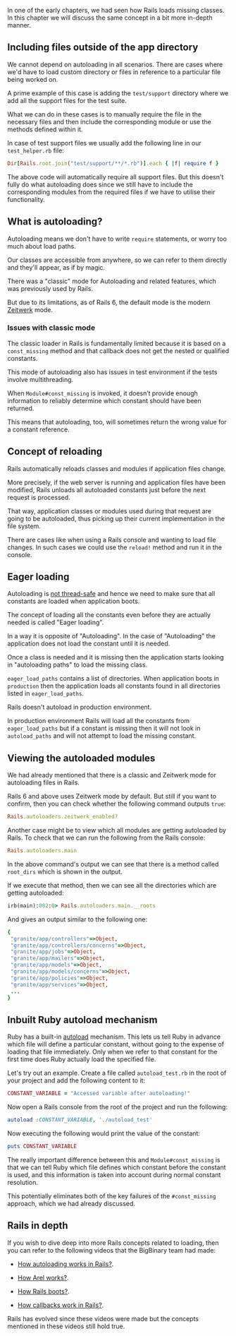 In one of the early chapters, we had seen how Rails loads missing classes. In
this chapter we will discuss the same concept in a bit more in-depth manner.

## Including files outside of the app directory

We cannot depend on autoloading in all scenarios. There are cases where we'd
have to load custom directory or files in reference to a particular file being
worked on.

A prime example of this case is adding the `test/support` directory where we add
all the support files for the test suite.

What we can do in these cases is to manually require the file in the necessary
files and then include the corresponding module or use the methods defined
within it.

In case of test support files we usually add the following line in our
`test_helper.rb` file:

```ruby
Dir[Rails.root.join("test/support/**/*.rb")].each { |f| require f }
```

The above code will automatically require all support files. But this doesn't
fully do what autoloading does since we still have to include the corresponding
modules from the required files if we have to utilise their functionality.

## What is autoloading?

Autoloading means we don't have to write `require` statements, or worry too much
about load paths.

Our classes are accessible from anywhere, so we can refer to them directly and
they'll appear, as if by magic.

There was a "classic" mode for Autoloading and related features, which was
previously used by Rails.

But due to its limitations, as of Rails 6, the default mode is the modern
[Zeitwerk](https://github.com/fxn/zeitwerk) mode.

### Issues with classic mode

The classic loader in Rails is fundamentally limited because it is based on a
`const_missing` method and that callback does not get the nested or qualified
constants.

This mode of autoloading also has issues in test environment if the tests
involve multithreading.

When `Module#const_missing` is invoked, it doesn’t provide enough information to
reliably determine which constant should have been returned.

This means that autoloading, too, will sometimes return the wrong value for a
constant reference.

## Concept of reloading

Rails automatically reloads classes and modules if application files change.

More precisely, if the web server is running and application files have been
modified, Rails unloads all autoloaded constants just before the next request is
processed.

That way, application classes or modules used during that request are going to
be autoloaded, thus picking up their current implementation in the file system.

There are cases like when using a Rails console and wanting to load file
changes. In such cases we could use the `reload!` method and run it in the
console.

## Eager loading

Autoloading is [not thread-safe](https://github.com/rails/rails/issues/13142)
and hence we need to make sure that all constants are loaded when application
boots.

The concept of loading all the constants even before they are actually needed is
called "Eager loading".

In a way it is opposite of "Autoloading". In the case of "Autoloading" the
application does not load the constant until it is needed.

Once a class is needed and it is missing then the application starts looking in
"autoloading paths" to load the missing class.

`eager_load_paths` contains a list of directories. When application boots in
`production` then the application loads all constants found in all directories
listed in `eager_load_paths`.

Rails doesn't autoload in production environment.

In production environment Rails will load all the constants from
`eager_load_paths` but if a constant is missing then it will not look in
`autoload_paths` and will not attempt to load the missing constant.

## Viewing the autoloaded modules

We had already mentioned that there is a classic and Zeitwerk mode for
autoloading files in Rails.

Rails 6 and above uses Zeitwerk mode by default. But still if you want to
confirm, then you can check whether the following command outputs `true`:

```ruby
Rails.autoloaders.zeitwerk_enabled?
```

Another case might be to view which all modules are getting autoloaded by Rails.
To check that we can run the following from the Rails console:

```ruby
Rails.autoloaders.main
```

In the above command's output we can see that there is a method called
`root_dirs` which is shown in the output.

If we execute that method, then we can see all the directories which are getting
autoloaded:

```ruby
irb(main):002:0> Rails.autoloaders.main.__roots
```

And gives an output similar to the following one:

```ruby
{
 "granite/app/controllers"=>Object,
 "granite/app/controllers/concerns"=>Object,
 "granite/app/jobs"=>Object,
 "granite/app/mailers"=>Object,
 "granite/app/models"=>Object,
 "granite/app/models/concerns"=>Object,
 "granite/app/policies"=>Object,
 "granite/app/services"=>Object,
 ...
}
```

## Inbuilt Ruby autoload mechanism

Ruby has a built-in
[autoload](https://ruby-doc.org/3.2.2/Module.html#method-i-autoload)
mechanism. This lets us tell Ruby in advance which file will define a particular
constant, without going to the expense of loading that file immediately. Only
when we refer to that constant for the first time does Ruby actually load the
specified file.

Let's try out an example. Create a file called `autoload_test.rb` in the root of
your project and add the following content to it:

```ruby
CONSTANT_VARIABLE = "Accessed variable after autoloading!"
```

Now open a Rails console from the root of the project and run the following:

```ruby
autoload :CONSTANT_VARIABLE, './autoload_test'
```

Now executing the following would print the value of the constant:

```ruby
puts CONSTANT_VARIABLE
```

The really important difference between this and `Module#const_missing` is that
we can tell Ruby which file defines which constant before the constant is used,
and this information is taken into account during normal constant resolution.

This potentially eliminates both of the key failures of the `#const_missing`
approach, which we had already discussed.

## Rails in depth

If you wish to dive deep into more Rails concepts related to loading, then you
can refer to the following videos that the BigBinary team had made:

- [How autoloading works in Rails?](https://youtu.be/NRIbgXUCnq0).

- [How Arel works?](https://youtu.be/Y0hXXYuY0Yc).

- [How Rails boots?](https://youtu.be/ZjvPhmnHnrw).

- [How callbacks work in Rails?](https://youtu.be/Z3O063tuwjg).

Rails has evolved since these videos were made but the concepts mentioned in
these videos still hold true.
